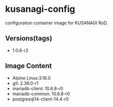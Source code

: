# kusanagi-config

configuration container image for KUSANAGI RoD.

## Versions(tags)
- 1.0.6-r2

## Image Content
- Alpine Linux:3.16.0
- git: 2.36.0-r1
- mariadb-client: 10.6.8-r0
- mariadb-common: 10.6.8-r0
- postgresql14-client-14.4-r0

